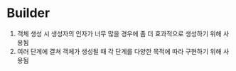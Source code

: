 # Builder

1. 객체 생성 시 생성자의 인자가 너무 많을 경우에 좀 더 효과적으로 생성하기 위해 사용됨
2. 여러 단계에 결쳐 객체가 생성될 때 각 단계를 다양한 목적에 따라 구현하기 위해 사용됨